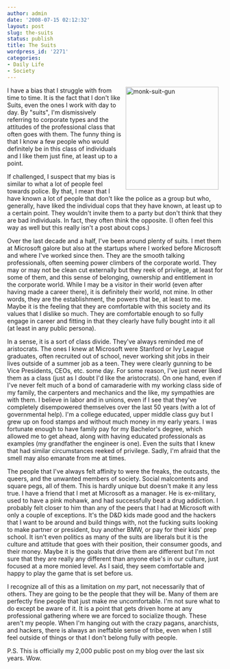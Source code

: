 ```yaml
---
author: admin
date: '2008-07-15 02:12:32'
layout: post
slug: the-suits
status: publish
title: The Suits
wordpress_id: '2271'
categories:
- Daily Life
- Society
---
```

<a title="monk-suit-gun by albill, on Flickr" href="http://www.flickr.com/photos/albill/2670954844/"><img src="http://farm4.static.flickr.com/3282/2670954844_97e432c8b8_m.jpg" alt="monk-suit-gun" hspace="10" width="217" height="240" align="right" /></a>I have a bias that I struggle with from time to time. It is the fact that I don't like Suits, even the ones I work with day to day. By "suits", I'm dismissively referring to corporate types and the attitudes of the professional class that often goes with them. The funny thing is that I know a few people who would definitely be in this class of individuals and I like them just fine, at least up to a point.

If challenged, I suspect that my bias is similar to what a lot of people feel towards police. By that, I mean that I have known a lot of people that don't like the police as a group but who, generally, have liked the individual cops that they have known, at least up to a certain point. They wouldn't invite them to a party but don't think that they are bad individuals. In fact, they often think the opposite. (I often feel this way as well but this really isn't a post about cops.)

Over the last decade and a half, I've been around plenty of suits. I met them at Microsoft galore but also at the startups where I worked before Microsoft and where I've worked since then. They are the smooth talking professionals, often seeming power climbers of the corporate world. They may or may not be clean cut externally but they reek of privilege, at least for some of them, and this sense of belonging, ownership and entitlement in the corporate world. While I may be a visitor in their world (even after having made a career there), it is definitely their world, not mine. In other words, they are the establishment, the powers that be, at least to me. Maybe it is the feeling that they are comfortable with this society and its values that I dislike so much. They are comfortable enough to so fully engage in career and fitting in that they clearly have fully bought into it all (at least in any public persona).

In a sense, it is a sort of class divide. They've always reminded me of aristocrats. The ones I knew at Microsoft were Stanford or Ivy League graduates, often recruited out of school, never working shit jobs in their lives outside of a summer job as a teen. They were clearly gunning to be Vice Presidents, CEOs, etc. some day. For some reason, I've just never liked them as a class (just as I doubt I'd like the aristocrats). On one hand, even if I've never felt much of a bond of camaraderie with my working class side of my family, the carpenters and mechanics and the like, my sympathies are with them. I believe in labor and in unions, even if I see that they've completely disempowered themselves over the last 50 years (with a lot of governmental help). I'm a college educated, upper middle class guy but I grew up on food stamps and without much money in my early years. I was fortunate enough to have family pay for my Bachelor's degree, which allowed me to get ahead, along with having educated professionals as examples (my grandfather the engineer is one). Even the suits that I knew that had similar circumstances reeked of privilege. Sadly, I'm afraid that the smell may also emanate from me at times.

The people that I've always felt affinity to were the freaks, the outcasts, the queers, and the unwanted members of society. Social malcontents and square pegs, all of them. This is hardly unique but doesn't make it any less true. I have a friend that I met at Microsoft as a manager. He is ex-military, used to have a pink mohawk, and had successfully beat a drug addiction. I probably felt closer to him than any of the peers that I had at Microsoft with only a couple of exceptions. It's the D&amp;D kids made good and the hackers that I want to be around and build things with, not the fucking suits looking to make partner or president, buy another BMW, or pay for their kids' prep school. It isn't even politics as many of the suits are liberals but it is the culture and attitude that goes with their position, their consumer goods, and their money. Maybe it is the goals that drive them are different but I'm not sure that they are really any different than anyone else's in our culture, just focused at a more monied level. As I said, they seem comfortable and happy to play the game that is set before us.

I recognize all of this as a limitation on <em>my</em> part, not necessarily that of others. They are going to be the people that they will be. Many of them are perfectly fine people that just make me uncomfortable. I'm not sure what to do except be aware of it. It is a point that gets driven home at any professional gathering where we are forced to socialize though. These aren't my people. When I'm hanging out with the crazy pagans, anarchists, and hackers, there is always an ineffable sense of tribe, even when I still feel outside of things or that I don't belong fully with people.

P.S. This is officially my 2,000 public post on my blog over the last six years. Wow.

